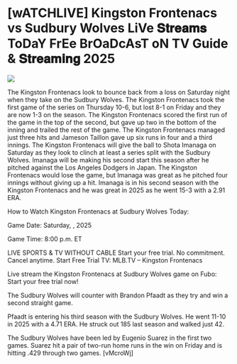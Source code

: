 # [wATCHLIVE] Kingston Frontenacs vs Sudbury Wolves LiVe 𝐒𝐭𝐫𝐞𝐚𝐦𝐬 ToDaY FrEe BrOaDcAsT oN TV Guide & 𝐒𝐭𝐫𝐞𝐚𝐦𝐢𝐧𝐠  2025  
  
  
[![](https://i.imgur.com/qSNzIqt.png)](https://movie.rssnews.media/swXxmuajM.php)  
  
The Kingston Frontenacs look to bounce back from a loss on Saturday night when they take on the Sudbury Wolves. The Kingston Frontenacs took the first game of the series on Thursday 10-6, but lost 8-1 on Friday and they are now 1-3 on the season. The Kingston Frontenacs scored the first run of the game in the top of the second, but gave up two in the bottom of the inning and trailed the rest of the game. The Kingston Frontenacs managed just three hits and Jameson Taillon gave up six runs in four and a third innings. The Kingston Frontenacs will give the ball to Shota Imanaga on Saturday as they look to clinch at least a series split with the Sudbury Wolves. Imanaga will be making his second start this season after he pitched against the Los Angeles Dodgers in Japan. The Kingston Frontenacs would lose the game, but Imanaga was great as he pitched four innings without giving up a hit. Imanaga is in his second season with the Kingston Frontenacs and he was great in 2025 as he went 15-3 with a 2.91 ERA.

How to Watch Kingston Frontenacs at Sudbury Wolves Today:

Game Date: Saturday, , 2025

Game Time: 8:00 p.m. ET

LIVE SPORTS & TV WITHOUT CABLE
Start your free trial. No commitment. Cancel anytime.
Start Free Trial
TV: MLB.TV – Kingston Frontenacs

Live stream the Kingston Frontenacs at Sudbury Wolves game on Fubo: Start your free trial now!

The Sudbury Wolves will counter with Brandon Pfaadt as they try and win a second straight game.

Pfaadt is entering his third season with the Sudbury Wolves. He went 11-10 in 2025 with a 4.71 ERA. He struck out 185 last season and walked just 42.

The Sudbury Wolves have been led by Eugenio Suarez in the first two games. Suarez hit a pair of two-run home runs in the win on Friday and is hitting .429 through two games. [vMcroWj]